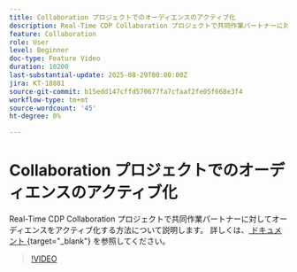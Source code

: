 ```yaml
---
title: Collaboration プロジェクトでのオーディエンスのアクティブ化
description: Real-Time CDP Collaboration プロジェクトで共同作業パートナーに対してオーディエンスをアクティブ化する方法について説明します。
feature: Collaboration
role: User
level: Beginner
doc-type: Feature Video
duration: 10200
last-substantial-update: 2025-08-29T00:00:00Z
jira: KT-18881
source-git-commit: b15edd147cffd570677fa7cfaaf2fe05f668e3f4
workflow-type: tm+mt
source-wordcount: '45'
ht-degree: 0%

---
```



# Collaboration プロジェクトでのオーディエンスのアクティブ化

Real-Time CDP Collaboration プロジェクトで共同作業パートナーに対してオーディエンスをアクティブ化する方法について説明します。 詳しくは、[ ドキュメント ](https://experienceleague.adobe.com/en/docs/real-time-cdp-collaboration/using/collaborate/activate){target="_blank"} を参照してください。

>[!VIDEO](https://video.tv.adobe.com/v/3471677/?learn=on&enablevpops)
